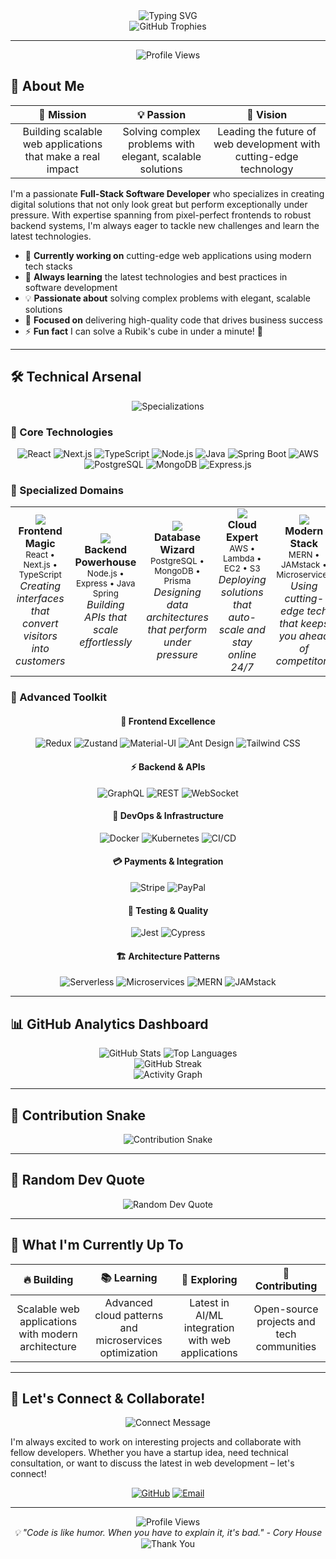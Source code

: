 <div align="center">
  <img src="https://readme-typing-svg.herokuapp.com?font=Fira+Code&pause=1000&color=00D4FF&center=true&vCenter=true&width=500&lines=Hi+there!+I'm+Saumeen+Prajapati+👋;Full-Stack+Developer+💻;Building+the+Future+with+Code+🚀;Cloud-Native+Solutions+☁️;Always+Learning+New+Tech+📚" alt="Typing SVG" />
</div>

<div align="center">
  <img src="https://github-profile-trophy.vercel.app/?username=Saumeen&theme=radical&no-frame=true&column=7" alt="GitHub Trophies" />
</div>

---

<div align="center">
  <img src="https://komarev.com/ghpvc/?username=Saumeen&label=Profile%20views&color=00D4FF&style=for-the-badge" alt="Profile Views" />
</div>

## 🚀 About Me

<div align="center">

| 🎯 **Mission** | 💡 **Passion** | 🚀 **Vision** |
|:---:|:---:|:---:|
| Building scalable web applications that make a real impact | Solving complex problems with elegant, scalable solutions | Leading the future of web development with cutting-edge technology |

</div>

I'm a passionate **Full-Stack Software Developer** who specializes in creating digital solutions that not only look great but perform exceptionally under pressure. With expertise spanning from pixel-perfect frontends to robust backend systems, I'm always eager to tackle new challenges and learn the latest technologies.

- 🔭 **Currently working on** cutting-edge web applications using modern tech stacks
- 🌱 **Always learning** the latest technologies and best practices in software development  
- 💡 **Passionate about** solving complex problems with elegant, scalable solutions
- 🎯 **Focused on** delivering high-quality code that drives business success
- ⚡ **Fun fact** I can solve a Rubik's cube in under a minute! 🧩

---

## 🛠️ Technical Arsenal

<div align="center">
  <img src="https://readme-typing-svg.herokuapp.com?font=Fira+Code&pause=1000&color=FF6B6B&center=true&vCenter=true&width=435&lines=Frontend+Magic+🎨;Backend+Powerhouse+⚡;Database+Wizard+🗄️;Cloud+Expert+☁️;Modern+Stack+🚀" alt="Specializations" />
</div>

### 🎯 Core Technologies

<div align="center">

<img src="https://img.shields.io/badge/React-20232A?style=for-the-badge&logo=react&logoColor=61DAFB" alt="React" />
<img src="https://img.shields.io/badge/Next.js-000000?style=for-the-badge&logo=next.js&logoColor=white" alt="Next.js" />
<img src="https://img.shields.io/badge/TypeScript-007ACC?style=for-the-badge&logo=typescript&logoColor=white" alt="TypeScript" />
<img src="https://img.shields.io/badge/Node.js-43853D?style=for-the-badge&logo=node.js&logoColor=white" alt="Node.js" />
<img src="https://img.shields.io/badge/Java-ED8B00?style=for-the-badge&logo=openjdk&logoColor=white" alt="Java" />
<img src="https://img.shields.io/badge/Spring_Boot-6DB33F?style=for-the-badge&logo=spring&logoColor=white" alt="Spring Boot" />

<img src="https://img.shields.io/badge/Amazon_AWS-FF9900?style=for-the-badge&logo=amazonaws&logoColor=white" alt="AWS" />
<img src="https://img.shields.io/badge/PostgreSQL-316192?style=for-the-badge&logo=postgresql&logoColor=white" alt="PostgreSQL" />
<img src="https://img.shields.io/badge/MongoDB-4EA94B?style=for-the-badge&logo=mongodb&logoColor=white" alt="MongoDB" />
<img src="https://img.shields.io/badge/Express.js-404D59?style=for-the-badge&logo=express&logoColor=white" alt="Express.js" />

</div>

### 🚀 Specialized Domains

<div align="center">

<table>
<tr>
<td align="center" width="20%">
  <img src="https://img.shields.io/badge/Frontend-🎨-FF6B6B?style=for-the-badge&labelColor=FF6B6B&color=white" />
  <br><b>Frontend Magic</b>
  <br><small>React • Next.js • TypeScript</small>
  <br><em>Creating interfaces that convert visitors into customers</em>
</td>
<td align="center" width="20%">
  <img src="https://img.shields.io/badge/Backend-⚡-4ECDC4?style=for-the-badge&labelColor=4ECDC4&color=white" />
  <br><b>Backend Powerhouse</b>
  <br><small>Node.js • Express • Java Spring</small>
  <br><em>Building APIs that scale effortlessly</em>
</td>
<td align="center" width="20%">
  <img src="https://img.shields.io/badge/Database-🗄️-45B7D1?style=for-the-badge&labelColor=45B7D1&color=white" />
  <br><b>Database Wizard</b>
  <br><small>PostgreSQL • MongoDB • Prisma</small>
  <br><em>Designing data architectures that perform under pressure</em>
</td>
<td align="center" width="20%">
  <img src="https://img.shields.io/badge/Cloud-☁️-96CEB4?style=for-the-badge&labelColor=96CEB4&color=white" />
  <br><b>Cloud Expert</b>
  <br><small>AWS • Lambda • EC2 • S3</small>
  <br><em>Deploying solutions that auto-scale and stay online 24/7</em>
</td>
<td align="center" width="20%">
  <img src="https://img.shields.io/badge/Modern-🚀-FECA57?style=for-the-badge&labelColor=FECA57&color=white" />
  <br><b>Modern Stack</b>
  <br><small>MERN • JAMstack • Microservices</small>
  <br><em>Using cutting-edge tech that keeps you ahead of competitors</em>
</td>
</tr>
</table>

</div>

### 🔧 Advanced Toolkit

<div align="center">

#### 🎨 **Frontend Excellence**
<img src="https://img.shields.io/badge/Redux-593D88?style=flat-square&logo=redux&logoColor=white" alt="Redux" />
<img src="https://img.shields.io/badge/Zustand-FF6B6B?style=flat-square&logo=react&logoColor=white" alt="Zustand" />
<img src="https://img.shields.io/badge/Material--UI-0081CB?style=flat-square&logo=material-ui&logoColor=white" alt="Material-UI" />
<img src="https://img.shields.io/badge/Ant%20Design-0170FE?style=flat-square&logo=ant-design&logoColor=white" alt="Ant Design" />
<img src="https://img.shields.io/badge/Tailwind_CSS-38B2AC?style=flat-square&logo=tailwind-css&logoColor=white" alt="Tailwind CSS" />

#### ⚡ **Backend & APIs**
<img src="https://img.shields.io/badge/GraphQL-E10098?style=flat-square&logo=graphql&logoColor=white" alt="GraphQL" />
<img src="https://img.shields.io/badge/REST-02569B?style=flat-square&logo=swagger&logoColor=white" alt="REST" />
<img src="https://img.shields.io/badge/WebSocket-010101?style=flat-square&logo=socket.io&logoColor=white" alt="WebSocket" />

#### 🐳 **DevOps & Infrastructure**
<img src="https://img.shields.io/badge/Docker-2496ED?style=flat-square&logo=docker&logoColor=white" alt="Docker" />
<img src="https://img.shields.io/badge/Kubernetes-326CE5?style=flat-square&logo=kubernetes&logoColor=white" alt="Kubernetes" />
<img src="https://img.shields.io/badge/CI/CD-FF6B6B?style=flat-square&logo=github-actions&logoColor=white" alt="CI/CD" />

#### 💳 **Payments & Integration**
<img src="https://img.shields.io/badge/Stripe-635BFF?style=flat-square&logo=stripe&logoColor=white" alt="Stripe" />
<img src="https://img.shields.io/badge/PayPal-00457C?style=flat-square&logo=paypal&logoColor=white" alt="PayPal" />

#### 🧪 **Testing & Quality**
<img src="https://img.shields.io/badge/Jest-C21325?style=flat-square&logo=jest&logoColor=white" alt="Jest" />
<img src="https://img.shields.io/badge/Cypress-17202C?style=flat-square&logo=cypress&logoColor=white" alt="Cypress" />

#### 🏗️ **Architecture Patterns**
<img src="https://img.shields.io/badge/Serverless-FF9900?style=flat-square&logo=serverless&logoColor=white" alt="Serverless" />
<img src="https://img.shields.io/badge/Microservices-FF6B6B?style=flat-square&logo=docker&logoColor=white" alt="Microservices" />
<img src="https://img.shields.io/badge/MERN-61DAFB?style=flat-square&logo=mongodb&logoColor=white" alt="MERN" />
<img src="https://img.shields.io/badge/JAMstack-000000?style=flat-square&logo=jamstack&logoColor=white" alt="JAMstack" />

</div>

---

## 📊 GitHub Analytics Dashboard

<div align="center">
  <img src="https://github-readme-stats.vercel.app/api?username=Saumeen&show_icons=true&theme=radical&hide_border=true&count_private=true&include_all_commits=true" alt="GitHub Stats" />
  <img src="https://github-readme-stats.vercel.app/api/top-langs/?username=Saumeen&layout=compact&theme=radical&hide_border=true" alt="Top Languages" />
</div>

<div align="center">
  <img src="https://github-readme-streak-stats.herokuapp.com/?user=Saumeen&theme=radical&hide_border=true" alt="GitHub Streak" />
</div>

<div align="center">
  <img src="https://github-readme-activity-graph.vercel.app/graph?username=Saumeen&theme=react-dark&hide_border=true" alt="Activity Graph" />
</div>

---

## 🐍 Contribution Snake

<div align="center">
  <img src="https://raw.githubusercontent.com/Saumeen/Saumeen/output/github-contribution-grid-snake.svg" alt="Contribution Snake" />
</div>

---

## 💬 Random Dev Quote

<div align="center">
  <img src="https://quotes-github-readme.vercel.app/api?type=horizontal&theme=radical" alt="Random Dev Quote" />
</div>

---

## 🎯 What I'm Currently Up To

<div align="center">

| 🔥 **Building** | 📚 **Learning** | 🚀 **Exploring** | 💼 **Contributing** |
|:---:|:---:|:---:|:---:|
| Scalable web applications with modern architecture | Advanced cloud patterns and microservices optimization | Latest in AI/ML integration with web applications | Open-source projects and tech communities |

</div>

---

## 🤝 Let's Connect & Collaborate!

<div align="center">
  <img src="https://readme-typing-svg.herokuapp.com?font=Fira+Code&pause=1000&color=4ECDC4&center=true&vCenter=true&width=435&lines=Ready+to+Build+Something+Amazing?;Let's+Connect+and+Create+Together!;Open+to+New+Opportunities+and+Collaborations" alt="Connect Message" />
</div>

I'm always excited to work on interesting projects and collaborate with fellow developers. Whether you have a startup idea, need technical consultation, or want to discuss the latest in web development – let's connect!

<div align="center">
  
[![GitHub](https://img.shields.io/badge/GitHub-100000?style=for-the-badge&logo=github&logoColor=white)](https://github.com/Saumeen)
[![Email](https://img.shields.io/badge/Email-D14836?style=for-the-badge&logo=gmail&logoColor=white)](mailto:saumeen.dev@gmail.com)

</div>

---

<div align="center">
  <img src="https://komarev.com/ghpvc/?username=Saumeen&label=Profile%20views&color=00D4FF&style=for-the-badge" alt="Profile Views" />
</div>

<div align="center">
  <i>💡 "Code is like humor. When you have to explain it, it's bad." - Cory House</i>
</div>

<div align="center">
  <img src="https://readme-typing-svg.herokuapp.com?font=Fira+Code&pause=1000&color=FF6B6B&center=true&vCenter=true&width=435&lines=Thanks+for+visiting!+⭐;Hope+you+enjoyed+the+journey!+🚀;See+you+in+the+code!+💻" alt="Thank You" />
</div>